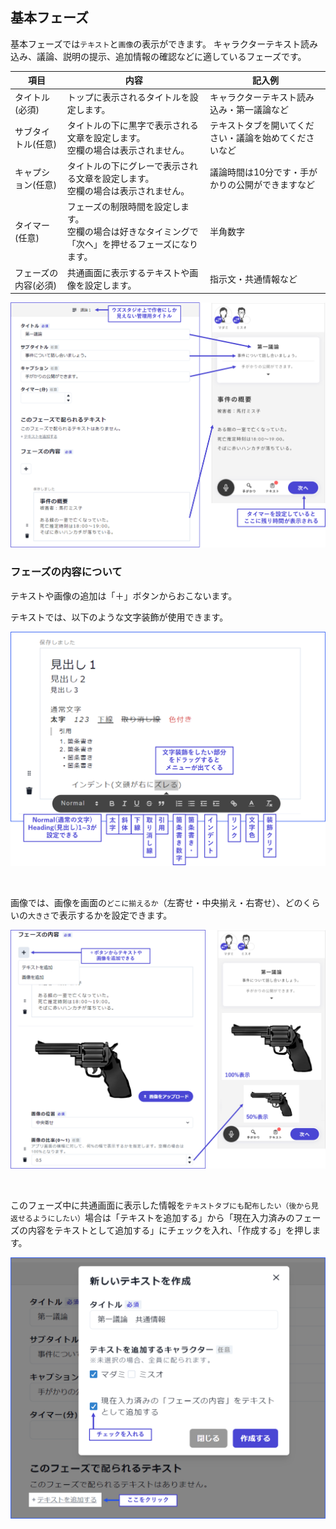 ## 基本フェーズ

基本フェーズでは`テキスト`と`画像`の表示ができます。
キャラクターテキスト読み込み、議論、説明の提示、追加情報の確認などに適しているフェーズです。

| 項目       | 内容                               | 記入例               |
| -------------------- | ---------------------------------- | -------------------------------------- |
| タイトル(必須)       | トップに表示されるタイトルを設定します。       | キャラクターテキスト読み込み・第一議論など |
| サブタイトル(任意)   | タイトルの下に黒字で表示される文章を設定します。<br>空欄の場合は表示されません。         | テキストタブを開いてください・議論を始めてくださいなど     |
| キャプション(任意)   | タイトルの下にグレーで表示される文章を設定します。<br>空欄の場合は表示されません。     | 議論時間は10分です・手がかりの公開ができますなど  |
| タイマー(任意)       | フェーズの制限時間を設定します。<br>空欄の場合は好きなタイミングで「次へ」を押せるフェーズになります。     | 半角数字                 |
| フェーズの内容(必須) | 共通画面に表示するテキストや画像を設定します。 | 指示文・共通情報など         |


![](../../images/giron1.png)


### フェーズの内容について
テキストや画像の追加は「＋」ボタンからおこないます。

テキストでは、以下のような文字装飾が使用できます。

![](../../images/giron3.png)

<br>

画像では、画像を画面の`どこに揃えるか`（左寄せ・中央揃え・右寄せ）、どのくらいの`大きさ`で表示するかを設定できます。

![](../../images/giron2.png)

<br>

このフェーズ中に共通画面に表示した情報を`テキストタブにも配布したい（後から見返せるようにしたい）`場合は「テキストを追加する」から「現在入力済みのフェーズの内容をテキストとして追加する」にチェックを入れ、「作成する」を押します。

![](../../images/giron4.png)
